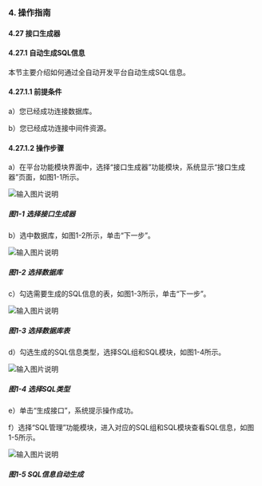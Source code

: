 ### 4. 操作指南

#### 4.27 接口生成器

#### 4.27.1 自动生成SQL信息

本节主要介绍如何通过全自动开发平台自动生成SQL信息。

#### 4.27.1.1 前提条件

a）您已经成功连接数据库。

b）您已经成功连接中间件资源。

#### 4.27.1.2 操作步骤

a）在平台功能模块界面中，选择“接口生成器”功能模块，系统显示“接口生成器”页面，如图1-1所示。

![输入图片说明](../../../../images/SoFlu%EF%BC%88%E5%90%8E%E7%AB%AF%EF%BC%89%E5%BC%80%E5%8F%91%E5%B9%B3%E5%8F%B0/1.%20%E6%9C%80%E6%96%B0%E7%89%88%E6%9C%AC%20-%20%E6%9B%B4%E6%96%B0%E6%97%A5%E6%9C%9F%20-%202022.10.08/4.%20%E6%93%8D%E4%BD%9C%E6%8C%87%E5%8D%97/27.%20%E6%8E%A5%E5%8F%A3%E7%94%9F%E6%88%90%E5%99%A8/image.png)

##### 图1-1 选择接口生成器

b）选中数据库，如图1-2所示，单击“下一步”。

![输入图片说明](../../../../images/SoFlu%EF%BC%88%E5%90%8E%E7%AB%AF%EF%BC%89%E5%BC%80%E5%8F%91%E5%B9%B3%E5%8F%B0/1.%20%E6%9C%80%E6%96%B0%E7%89%88%E6%9C%AC%20-%20%E6%9B%B4%E6%96%B0%E6%97%A5%E6%9C%9F%20-%202022.10.08/4.%20%E6%93%8D%E4%BD%9C%E6%8C%87%E5%8D%97/27.%20%E6%8E%A5%E5%8F%A3%E7%94%9F%E6%88%90%E5%99%A8/1-2.png)

##### 图1-2 选择数据库

c）勾选需要生成的SQL信息的表，如图1-3所示，单击“下一步”。

![输入图片说明](../../../../images/SoFlu%EF%BC%88%E5%90%8E%E7%AB%AF%EF%BC%89%E5%BC%80%E5%8F%91%E5%B9%B3%E5%8F%B0/1.%20%E6%9C%80%E6%96%B0%E7%89%88%E6%9C%AC%20-%20%E6%9B%B4%E6%96%B0%E6%97%A5%E6%9C%9F%20-%202022.10.08/4.%20%E6%93%8D%E4%BD%9C%E6%8C%87%E5%8D%97/27.%20%E6%8E%A5%E5%8F%A3%E7%94%9F%E6%88%90%E5%99%A8/1-3.png)

##### 图1-3 选择数据库表

d）勾选生成的SQL信息类型，选择SQL组和SQL模块，如图1-4所示。

![输入图片说明](../../../../images/SoFlu%EF%BC%88%E5%90%8E%E7%AB%AF%EF%BC%89%E5%BC%80%E5%8F%91%E5%B9%B3%E5%8F%B0/1.%20%E6%9C%80%E6%96%B0%E7%89%88%E6%9C%AC%20-%20%E6%9B%B4%E6%96%B0%E6%97%A5%E6%9C%9F%20-%202022.10.08/4.%20%E6%93%8D%E4%BD%9C%E6%8C%87%E5%8D%97/27.%20%E6%8E%A5%E5%8F%A3%E7%94%9F%E6%88%90%E5%99%A8/1-4.png)

##### 图1-4 选择SQL类型

e）单击“生成接口”，系统提示操作成功。

f）选择“SQL管理”功能模块，进入对应的SQL组和SQL模块查看SQL信息，如图1-5所示。

![输入图片说明](../../../../images/SoFlu%EF%BC%88%E5%90%8E%E7%AB%AF%EF%BC%89%E5%BC%80%E5%8F%91%E5%B9%B3%E5%8F%B0/1.%20%E6%9C%80%E6%96%B0%E7%89%88%E6%9C%AC%20-%20%E6%9B%B4%E6%96%B0%E6%97%A5%E6%9C%9F%20-%202022.10.08/4.%20%E6%93%8D%E4%BD%9C%E6%8C%87%E5%8D%97/27.%20%E6%8E%A5%E5%8F%A3%E7%94%9F%E6%88%90%E5%99%A8/1-5.png)

##### 图1-5 SQL信息自动生成
